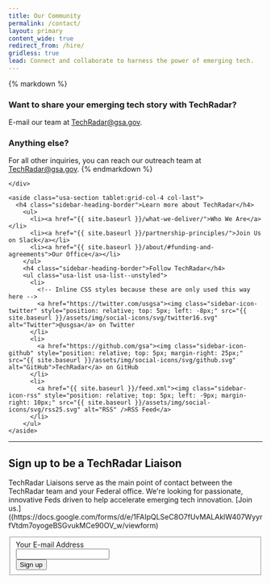 ```yaml
---
title: Our Community
permalink: /contact/
layout: primary
content_wide: true
redirect_from: /hire/
gridless: true
lead: Connect and collaborate to harness the power of emerging tech.
---
```

<div class="grid-container">
  <div class="grid-row grid-gap">
    <div class="usa-section tablet:grid-col-8">
{% markdown %}

### Want to share your emerging tech story with TechRadar? 
E-mail our team at [TechRadar@gsa.gov](mailto:TechRadar@gsa.gov).
<!-- 
### Are you a member of the press?
Reach out to GSA's media team at [press@gsa.gov](mailto:press@gsa.gov). -->

### Anything else?
For all other inquiries, you can reach our outreach team at [TechRadar@gsa.gov](mailto:TechRadar@gsa.gov).
{% endmarkdown %}

    </div>

    <aside class="usa-section tablet:grid-col-4 col-last">
      <h4 class="sidebar-heading-border">Learn more about TechRadar</h4>
        <ul>
          <li><a href="{{ site.baseurl }}/what-we-deliver/">Who We Are</a></li>
          <li><a href="{{ site.baseurl }}/partnership-principles/">Join Us on Slack</a></li>
          <li><a href="{{ site.baseurl }}/about/#funding-and-agreements">Our Office</a></li>
        </ul>
        <h4 class="sidebar-heading-border">Follow TechRadar</h4>
        <ul class="usa-list usa-list--unstyled">
          <li>
            <!-- Inline CSS styles because these are only used this way here -->
            <a href="https://twitter.com/usgsa"><img class="sidebar-icon-twitter" style="position: relative; top: 5px; left: -8px;" src="{{ site.baseurl }}/assets/img/social-icons/svg/twitter16.svg" alt="Twitter">@usgsa</a> on Twitter
          </li>
          <li>
            <a href="https://github.com/gsa"><img class="sidebar-icon-github" style="position: relative; top: 5px; margin-right: 25px;" src="{{ site.baseurl }}/assets/img/social-icons/svg/github.svg" alt="GitHub">TechRadar</a> on GitHub
          </li>
          <li>
            <a href="{{ site.baseurl }}/feed.xml"><img class="sidebar-icon-rss" style="position: relative; top: 5px; left: -9px; margin-right: 10px;" src="{{ site.baseurl }}/assets/img/social-icons/svg/rss25.svg" alt="RSS" />RSS Feed</a>
          </li>
        </ul>
    </aside>
  </div>
</div>

<div class="usa-grid usa-grid-line">
  <hr/>
</div>

<div class="usa-section grid-container">
  <h2>Sign up to be a TechRadar Liaison</h2>
  <div class="grid-row grid-gap">
    <div class="padding-y-2 tablet:grid-col-6">
      <p>TechRadar Liaisons serve as the main point of contact between the TechRadar team and your Federal office.  We're looking for passionate, innovative Feds driven to help accelerate emerging tech innovation.  [Join us.]((https://docs.google.com/forms/d/e/1FAIpQLSeC8O7fUvMALAklW407WyyrfVtdm7oyogeBSGvukMCe90OV_w/viewform)</p>
    </div>
  <div class="padding-y-2 tablet:grid-col-6">
    <form
      id="GD-snippet-form"
      action="https://docs.google.com/forms/d/e/1FAIpQLSeC8O7fUvMALAklW407WyyrfVtdm7oyogeBSGvukMCe90OV_w/viewform" accept-charset="UTF-8"
      method="post"
      target="_blank"
    >
      <fieldset class="usa-fieldset">
        <input name="utf8" type="hidden" value="&#x2713;">
        <input
          type="hidden"
          name="authenticity_token"
          value="BVsScV3cJRnFoVEu3356C3aW2YOaOpp/VH1/TrYPxME4KWzNT/7ABzgRFh1wpp3UA6+C6PZX4tirvSU4VE5KcQ=="
        >
          <div class="form-group">
            <label for="email">Your E-mail Address</label>
            <div class="grid-row">
              <div class="grid-col-fill">
                <input class="usa-input margin-0" type="text" name="email" id="email">
              </div>
              <div class="grid-col-fill">
                <input class="usa-button margin-0 text-white" type="submit" name="commit" value="Sign up">
              </div>
            </div>
          </div>
      </fieldset>
    </form>
  </div>
  </div>
</div>
